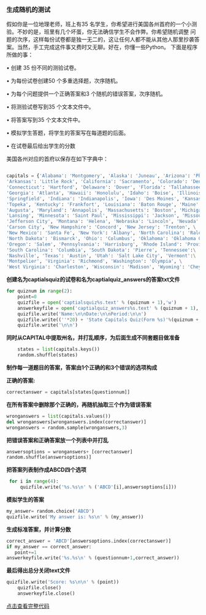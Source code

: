 
### 生成随机的测试

假如你是一位地理老师，班上有35 名学生，你希望进行美国各州首府的一个小测验。不妙的是，班里有几个坏蛋，你无法确信学生不会作弊。你希望随机调整
问题的次序，这样每份试卷都是独一无二的，这让任何人都不能从其他人那里抄袭答案。当然，手工完成这件事又费时又无聊。好在，你懂一些Python。
下面是程序所做的事：

• 创建 35 份不同的测验试卷。

• 为每份试卷创建50 个多重选择题，次序随机。

• 为每个问题提供一个正确答案和3 个随机的错误答案，次序随机。

• 将测验试卷写到35 个文本文件中。

• 将答案写到35 个文本文件中。

• 模拟学生答题，将学生的答案写在每道题的后面。

• 在试卷最后给出学生的分数



美国各州对应的首府以保存在如下字典中：


```python

capitals = {'Alabama': 'Montgomery', 'Alaska': 'Juneau', 'Arizona': 'Phoenix',\
'Arkansas': 'Little Rock', 'California': 'Sacramento', 'Colorado': 'Denver',\
'Connecticut': 'Hartford', 'Delaware': 'Dover', 'Florida': 'Tallahassee',\
'Georgia': 'Atlanta', 'Hawaii': 'Honolulu', 'Idaho': 'Boise', 'Illinois':\
'Springfield', 'Indiana': 'Indianapolis', 'Iowa': 'Des Moines', 'Kansas':\
'Topeka', 'Kentucky': 'Frankfort', 'Louisiana': 'Baton Rouge', 'Maine':\
'Augusta', 'Maryland': 'Annapolis', 'Massachusetts': 'Boston', 'Michigan':\
'Lansing', 'Minnesota': 'Saint Paul', 'Mississippi': 'Jackson', 'Missouri':\
'Jefferson City', 'Montana': 'Helena', 'Nebraska': 'Lincoln', 'Nevada':\
'Carson City', 'New Hampshire': 'Concord', 'New Jersey': 'Trenton', \
'New Mexico': 'Santa Fe', 'New York': 'Albany', 'North Carolina': 'Raleigh',\
'North Dakota': 'Bismarck', 'Ohio': 'Columbus', 'Oklahoma': 'Oklahoma City',\
'Oregon': 'Salem', 'Pennsylvania': 'Harrisburg', 'Rhode Island': 'Providence',\
'South Carolina': 'Columbia', 'South Dakota': 'Pierre', 'Tennessee':\
'Nashville', 'Texas': 'Austin', 'Utah': 'Salt Lake City', 'Vermont':\
'Montpelier', 'Virginia': 'Richmond', 'Washington': 'Olympia', \
'West Virginia': 'Charleston', 'Wisconsin': 'Madison', 'Wyoming': 'Cheyenne'}
```

**创建名为captialsquiz的试卷和名为captialquiz_answers的答案txt文件**

```python
for quiznum in range(2):
    point=0
    quizfile = open('captialsquiz%s.text' % (quiznum + 1),'w')
    answerkeyfile = open('captialquiz_answers%s.text' % (quiznum + 1),'w')
    quizfile.write('Name:\n\nDate:\n\nPeriod:\n\n')
    quizfile.write((''*20) + 'State Capitals Quiz(Form %s)'%(quiznum + 1))
    quizfile.write('\n\n')
```
**同时从CAPITAL中提取州名，并打乱顺序，为后面生成不同套题目做准备**

```python
    states = list(capitals.keys())
    random.shuffle(states)
```

**制作每一道题目的答案，答案由1个正确的和3个错误的选项构成**

**正确的答案:**
```python
correctanswer = capitals[states[questionnum]]
  ```
**在所有答案中删除那个正确的，再随机抽取三个作为错误答案**
```python
wronganswers = list(capitals.values())
del wronganswers[wronganswers.index(correctanswer)]
wronganswers = random.sample(wronganswers,3)
  ```
  
  **把错误答案和正确答案放一个列表中并打乱**
  ```python
answersoptions = wronganswers+ [correctanswer]
random.shuffle(answersoptions)]
  ```
  
  **把答案列表制作成ABCD四个选项**
 ```python
  for i in range(4):
      quizfile.write('%s.%s\n' % ('ABCD'[i],answersoptions[i]))
 ```
  
  **模拟学生的答案**
```python
my_answer= random.choice('ABCD')
quizfile.write('My answer is: %s\n' % (my_answer))
```
  
 **生成标准答案，并计算分数**
```python
correct_answer = 'ABCD'[answersoptions.index(correctanswer)]
if my_answer == correct_answer:
   point+=1
answerkeyfile.write('%s.%s\n' % (questionnum+1,correct_answer))
```

**最后得出总分关闭text文件**

```python
quizfile.write('Score: %s\n\n' % (point))
    quizfile.close()
    answerkeyfile.close()
```
  [点击查看完整代码](https://github.com/suvieu/PYTHON-PROGRAM/blob/master/QUIZ/quiz.py) 
  
  
  
  
  
  









